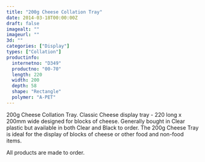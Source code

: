 ```yaml
---
title: "200g Cheese Collation Tray"
date: 2014-03-18T00:00:00Z
draft: false
imagealt: ""
imageurl: ""
3d: ""
categories: ["Display"]
types: ["Collation"]
productinfo:
  internetno: "D349"
  productno: "00-70"
  length: 220
  width: 200
  depth: 58
  shape: "Rectangle"
  polymer: "A-PET"
---
```

200g Cheese Collation Tray. Classic Cheese display tray - 220 long x 200mm wide designed for blocks of cheese. Generally bought in Clear plastic but available in both Clear and Black to order. The 200g Cheese Tray is ideal for the display of blocks of cheese or other food and non-food items.

All products are made to order.